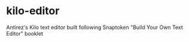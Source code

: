 # kilo-editor
Antirez's Kilo text editor built following Snaptoken "Build Your Own Text Editor" booklet
